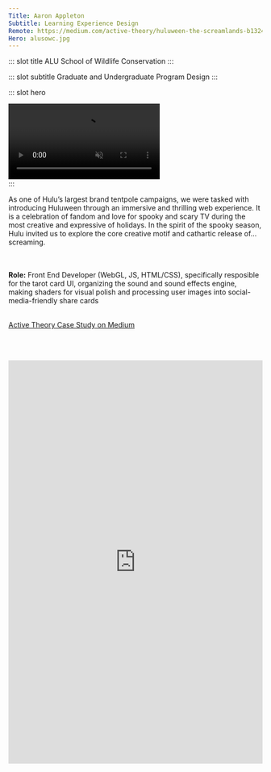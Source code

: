 ```yaml
---
Title: Aaron Appleton
Subtitle: Learning Experience Design
Remote: https://medium.com/active-theory/huluween-the-screamlands-b1324f32ee7d
Hero: alusowc.jpg
---
```


::: slot title
ALU School of Wildlife Conservation
:::

::: slot subtitle
Graduate and Undergraduate Program Design
:::

::: slot hero

<!-- <section class="hero"> -->
<div class="hero-body has-text-centered">
<video class="is-centered" style="width:50% padding:50% 0 0 0" controls muted>
    <source src="../.vuepress/public/images/huluween.mp4" type="video/mp4">
    Your browser does not support the video tag.
</video>
</div>
<!-- </section> -->
:::

As one of Hulu’s largest brand tentpole campaigns, we were tasked with introducing Huluween through an immersive and thrilling web experience. It is a celebration of fandom and love for spooky and scary TV during the most creative and expressive of holidays. In the spirit of the spooky season, Hulu invited us to explore the core creative motif and cathartic release of…screaming.

<br><br>
**Role:** Front End Developer (WebGL, JS, HTML/CSS), specifically resposible for the tarot card UI, organizing the sound and sound effects engine, making shaders for visual polish and processing user images into social-media-friendly share cards
<br><br>

[Active Theory Case Study on Medium](https://medium.com/active-theory/huluween-the-screamlands-b1324f32ee7d)

<br><br>

<section class="hero">
<div class="hero-content"
    margin="-50% 0 0 0" postion="relative">
    <iframe title="vimeo-player" src="https://player.vimeo.com/video/526851761" width="100%" height="800vh" frameborder="0" allowfullscreen></iframe>
</div>
</section>
